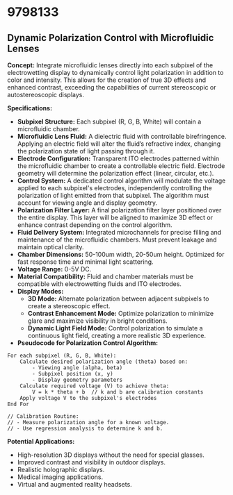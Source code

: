 # 9798133

## Dynamic Polarization Control with Microfluidic Lenses

**Concept:** Integrate microfluidic lenses directly into each subpixel of the electrowetting display to dynamically control light polarization in addition to color and intensity. This allows for the creation of true 3D effects and enhanced contrast, exceeding the capabilities of current stereoscopic or autostereoscopic displays.

**Specifications:**

*   **Subpixel Structure:** Each subpixel (R, G, B, White) will contain a microfluidic chamber.
*   **Microfluidic Lens Fluid:** A dielectric fluid with controllable birefringence. Applying an electric field will alter the fluid’s refractive index, changing the polarization state of light passing through it.
*   **Electrode Configuration:** Transparent ITO electrodes patterned within the microfluidic chamber to create a controllable electric field. Electrode geometry will determine the polarization effect (linear, circular, etc.).
*   **Control System:** A dedicated control algorithm will modulate the voltage applied to each subpixel's electrodes, independently controlling the polarization of light emitted from that subpixel. The algorithm must account for viewing angle and display geometry.
*   **Polarization Filter Layer:** A final polarization filter layer positioned over the entire display. This layer will be aligned to maximize 3D effect or enhance contrast depending on the control algorithm.
*   **Fluid Delivery System:** Integrated microchannels for precise filling and maintenance of the microfluidic chambers. Must prevent leakage and maintain optical clarity.
*   **Chamber Dimensions:** 50-100um width, 20-50um height. Optimized for fast response time and minimal light scattering.
*   **Voltage Range:** 0-5V DC.
*   **Material Compatibility:** Fluid and chamber materials must be compatible with electrowetting fluids and ITO electrodes.
*   **Display Modes:**
    *   **3D Mode:** Alternate polarization between adjacent subpixels to create a stereoscopic effect.
    *   **Contrast Enhancement Mode:** Optimize polarization to minimize glare and maximize visibility in bright conditions.
    *   **Dynamic Light Field Mode:** Control polarization to simulate a continuous light field, creating a more realistic 3D experience.
*   **Pseudocode for Polarization Control Algorithm:**

```pseudocode
For each subpixel (R, G, B, White):
    Calculate desired polarization angle (theta) based on:
        - Viewing angle (alpha, beta)
        - Subpixel position (x, y)
        - Display geometry parameters
    Calculate required voltage (V) to achieve theta:
        V = k * theta + b  // k and b are calibration constants
    Apply voltage V to the subpixel's electrodes
End For

// Calibration Routine:
// - Measure polarization angle for a known voltage.
// - Use regression analysis to determine k and b.
```

**Potential Applications:**

*   High-resolution 3D displays without the need for special glasses.
*   Improved contrast and visibility in outdoor displays.
*   Realistic holographic displays.
*   Medical imaging applications.
*   Virtual and augmented reality headsets.